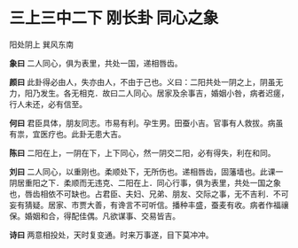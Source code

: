 # 三上三中二下 刚长卦 同心之象

阳处阴上 巽风东南

**象曰** 二人同心，俱为表里，共处一国，递相唇齿。

**颜曰** 此卦得必由人，失亦由人，不由于己也。义曰：二阳共处一阴之上，阴虽无力，阳乃发生。各无相克．故曰二人同心。居家及余事吉，婚姻小咎，病者迟瘥，行人未还，必有信至。

**何曰** 君臣具体，朋友同志。市易有利。孕生男。田蚕小吉。官事有人救拔。病虽有祟，宜医疗也。此卦无患大吉。

**陈曰** 二阳在上，一阴在下，上下同心，然一阴交二阳，必有得失，利在和同。

**刘曰** 二人同心，以重刚也。柔顺处下，无所伤也。递相唇齿，固藩墙也。此课一阴居重阳之下．柔顺而无违克、二阳在上．同心行事，俱为表里，共处一国之象也，唇齿相依不可缺也。占君臣、夫妇、兄弟、朋友、交际之事，无不吉利．不可妄有猜疑。居家、市贾大善，有谗言不可听信。播种丰盛，蚕麦有收。病者作福禳保。婚姻和合，得配佳偶。凡欲谋事、交易皆吉。

**诗曰** 两意相投处，天时复变通。时来万事遂，目下莫冲冲。

